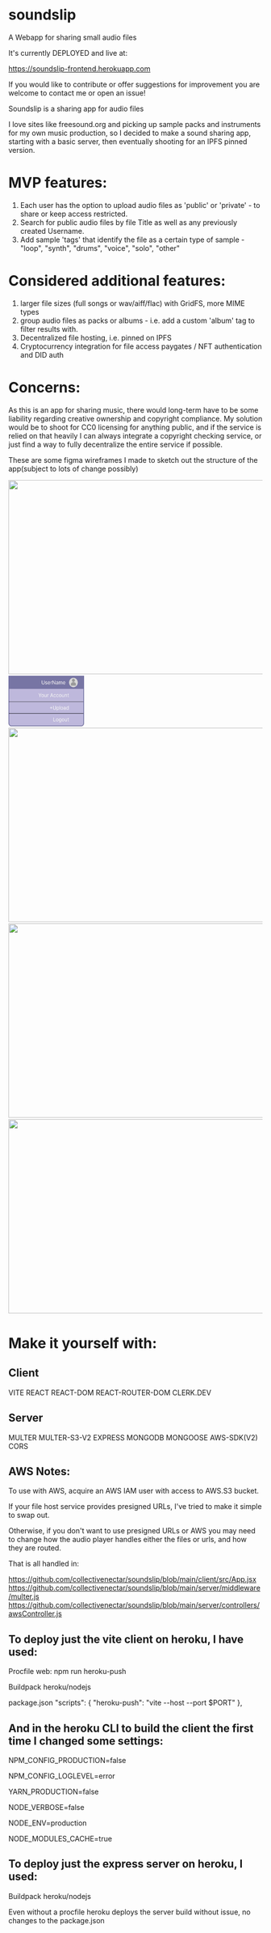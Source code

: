# soundslip

A Webapp for sharing small audio files

It's currently DEPLOYED and live at:


https://soundslip-frontend.herokuapp.com



If you would like to contribute or offer suggestions for improvement you are welcome to contact me or open an issue!



Soundslip is a sharing app for audio files

I love sites like freesound.org and picking up sample packs and instruments for my own music production,
so I decided to make a sound sharing app, starting with a basic server, then eventually shooting for an IPFS pinned version.

# MVP features:

1) Each user has the option to upload audio files as 'public' or 'private' - to share or keep access restricted.
2) Search for public audio files by file Title as well as any previously created Username.
3) Add sample 'tags' that identify the file as a certain type of sample - "loop", "synth", "drums", "voice", "solo", "other"

# Considered additional features:

1) larger file sizes (full songs or wav/aiff/flac) with GridFS, more MIME types
2) group audio files as packs or albums - i.e. add a custom 'album' tag to filter results with.
3) Decentralized file hosting, i.e. pinned on IPFS
4) Cryptocurrency integration for file access paygates / NFT authentication and DID auth

# Concerns:

As this is an app for sharing music, there would long-term have to be some liability regarding creative ownership and copyright 
compliance. My solution would be to shoot for CC0 licensing for anything public, and if the service is relied on that heavily
I can always integrate a copyright checking service, or just find a way to fully decentralize the entire service if possible.

These are some figma wireframes I made to sketch out the structure of the app(subject to lots of change possibly)

<img src="https://github.com/collectivenectar/soundslip/blob/main/WireframeSearch.jpg?raw=true" width="683" height="384">
<img src="https://github.com/collectivenectar/soundslip/blob/main/WireFrameAccount.jpg?raw=true" width="150" height="100">
<img src="https://github.com/collectivenectar/soundslip/blob/main/WireframeAccountInfo.jpg?raw=true" width="683" height="384">
<img src="https://github.com/collectivenectar/soundslip/blob/main/WireframeUploadS1.jpg?raw=true" width="683" height="384">
<img src="https://github.com/collectivenectar/soundslip/blob/main/WireframeUploadS2.jpg?raw=true" width="683" height="384">

# Make it yourself with:

## Client

VITE
REACT
REACT-DOM
REACT-ROUTER-DOM
CLERK.DEV 

## Server

MULTER
MULTER-S3-V2
EXPRESS
MONGODB
MONGOOSE
AWS-SDK(V2)
CORS


## AWS Notes:

To use with AWS, acquire an AWS IAM user with access to AWS.S3 bucket.

If your file host service provides presigned URLs, I've tried to make it simple to swap out.


Otherwise, if you don't want to use presigned URLs or AWS you may need to change
how the audio player handles either the files or urls, and how they are routed. 

That is all handled in: 

https://github.com/collectivenectar/soundslip/blob/main/client/src/App.jsx
https://github.com/collectivenectar/soundslip/blob/main/server/middleware/multer.js
https://github.com/collectivenectar/soundslip/blob/main/server/controllers/awsController.js



## To deploy just the vite client on heroku, I have used:

Procfile 
web: npm run heroku-push 


Buildpack
heroku/nodejs 


package.json
"scripts": {
    "heroku-push": "vite --host --port $PORT"
  }, 
  
  

## And in the heroku CLI to build the client the first time I changed some settings: 


NPM_CONFIG_PRODUCTION=false

NPM_CONFIG_LOGLEVEL=error

YARN_PRODUCTION=false

NODE_VERBOSE=false

NODE_ENV=production

NODE_MODULES_CACHE=true





## To deploy just the express server on heroku, I used:

Buildpack
heroku/nodejs

Even without a procfile heroku deploys the server build without issue, no changes to the package.json


